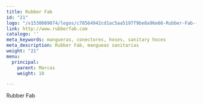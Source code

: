 ```yaml
---
title: Rubber Fab
id: "21"
logo: "/v1530089074/logos/c78564942cd1ac5aa5197f9be8a96e66-Rubber-Fab---logo.png"
link: http://www.rubberfab.com
catalogo: ''
meta_keywords: mangueras, conectores, hoses, sanitary hoces
meta_description: Rubber Fab, mangueas sanitarias
weight: "21"
menu:
  principal:
    parent: Marcas
    weight: 10

---
```

<p>Rubber Fab</p>